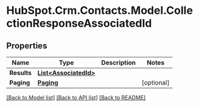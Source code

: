 # HubSpot.Crm.Contacts.Model.CollectionResponseAssociatedId

## Properties

Name | Type | Description | Notes
------------ | ------------- | ------------- | -------------
**Results** | [**List&lt;AssociatedId&gt;**](AssociatedId.md) |  | 
**Paging** | [**Paging**](Paging.md) |  | [optional] 

[[Back to Model list]](../README.md#documentation-for-models) [[Back to API list]](../README.md#documentation-for-api-endpoints) [[Back to README]](../README.md)

